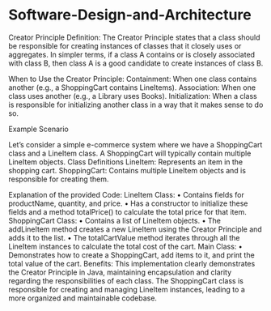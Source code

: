 # Software-Design-and-Architecture
Creator Principle
Definition: The Creator Principle states that a class should be responsible for creating instances of classes that it closely uses or aggregates. In simpler terms, if a class A contains or is closely associated with class B, then class A is a good candidate to create instances of class B.

When to Use the Creator Principle:
Containment: When one class contains another (e.g., a ShoppingCart contains LineItems).
Association: When one class uses another (e.g., a Library uses Books).
Initialization: When a class is responsible for initializing another class in a way that it makes sense to do so.

Example Scenario

Let’s consider a simple e-commerce system where we have a ShoppingCart class and a LineItem class. A ShoppingCart will typically contain multiple LineItem objects.
Class Definitions
LineItem: Represents an item in the shopping cart.
ShoppingCart: Contains multiple LineItem objects and is responsible for creating them.



Explanation of the provided Code:
LineItem Class:
•	Contains fields for productName, quantity, and price.
•	Has a constructor to initialize these fields and a method totalPrice() to calculate the total price for that item.
ShoppingCart Class:
•	Contains a list of LineItem objects.
•	The addLineItem method creates a new LineItem using the Creator Principle and adds it to the list.
•	The totalCartValue method iterates through all the LineItem instances to calculate the total cost of the cart.
Main Class:
•	Demonstrates how to create a ShoppingCart, add items to it, and print the total value of the cart.
Benefits:
This implementation clearly demonstrates the Creator Principle in Java, maintaining encapsulation and clarity regarding the responsibilities of each class. The ShoppingCart class is responsible for creating and managing LineItem instances, leading to a more organized and maintainable codebase.
